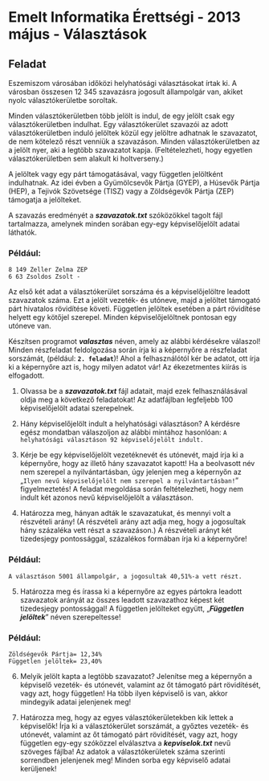 # Emelt Informatika Érettségi - 2013 május - Választások

## Feladat
Eszemiszom városában időközi helyhatósági választásokat írtak ki. A városban összesen 12 345 szavazásra jogosult állampolgár van, akiket nyolc választókerületbe soroltak.

Minden választókerületben több jelölt is indul, de egy jelölt csak egy választókerületben indulhat. Egy választókerület szavazói az adott választókerületben induló jelöltek közül egy jelöltre adhatnak le szavazatot, de nem kötelező részt venniük a szavazáson. Minden választókerületben az a jelölt nyer, aki a legtöbb szavazatot kapja. (Feltételezheti, hogy egyetlen választókerületben sem alakult ki holtverseny.)

A jelöltek vagy egy párt támogatásával, vagy független jelöltként indulhatnak. Az idei évben a Gyümölcsevők Pártja (GYEP), a Húsevők Pártja (HEP), a Tejivók Szövetsége (TISZ) vagy a Zöldségevők Pártja (ZEP) támogatja a jelölteket.

A szavazás eredményét a **_szavazatok.txt_** szóközökkel tagolt fájl tartalmazza, amelynek minden sorában egy-egy képviselőjelölt adatai láthatók.

### Például:
```
8 149 Zeller Zelma ZEP
6 63 Zsoldos Zsolt -
```
Az első két adat a választókerület sorszáma és a képviselőjelöltre leadott szavazatok száma. Ezt a jelölt vezeték- és utóneve, majd a jelöltet támogató párt hivatalos rövidítése követi. Független jelöltek esetében a párt rövidítése helyett egy kötőjel szerepel. Minden képviselőjelöltnek pontosan egy utóneve van.

Készítsen programot **_valasztas_** néven, amely az alábbi kérdésekre válaszol! Minden részfeladat feldolgozása során írja ki a képernyőre a részfeladat sorszámát, (például: **`2. feladat`**)! Ahol a felhasználótól kér be adatot, ott írja ki a képernyőre azt is, hogy milyen adatot vár! Az ékezetmentes kiírás is elfogadott.

1. Olvassa be a **_szavazatok.txt_** fájl adatait, majd ezek felhasználásával oldja meg a következő feladatokat! Az adatfájlban legfeljebb 100 képviselőjelölt adatai szerepelnek.

2. Hány képviselőjelölt indult a helyhatósági választáson? A kérdésre egész mondatban válaszoljon az alábbi mintához hasonlóan:
`A helyhatósági választáson 92 képviselőjelölt indult.`

3. Kérje be egy képviselőjelölt vezetéknevét és utónevét, majd írja ki a képernyőre, hogy     az illető hány szavazatot kapott! Ha a beolvasott név nem szerepel a nyilvántartásban, úgy     jelenjen meg a képernyőn az „`Ilyen nevű képviselőjelölt nem szerepel a nyilvántartásban!`” figyelmeztetés! A feladat megoldása során feltételezheti, hogy nem indult két azonos nevű képviselőjelölt a választáson.

4. Határozza meg, hányan adták le szavazatukat, és mennyi volt a részvételi arány! (A részvételi arány azt adja meg, hogy a jogosultak hány százaléka vett részt a szavazáson.) A részvételi arányt két tizedesjegy pontossággal, százalékos formában írja ki a képernyőre!
### Például:
`A választáson 5001 állampolgár, a jogosultak 40,51%-a vett részt.`

5. Határozza meg és írassa ki a képernyőre az egyes pártokra leadott szavazatok arányát az összes leadott szavazathoz képest két tizedesjegy pontossággal! A független jelölteket együtt, „**_Független jelöltek_**” néven szerepeltesse!
### Például:
```
Zöldségevők Pártja= 12,34%
Független jelöltek= 23,40%
```

6. Melyik jelölt kapta a legtöbb szavazatot? Jelenítse meg a képernyőn a képviselő vezeték- és utónevét, valamint az őt támogató párt rövidítését, vagy azt, hogy független! Ha több ilyen képviselő is van, akkor mindegyik adatai jelenjenek meg!

7. Határozza meg, hogy az egyes választókerületekben kik lettek a képviselők! Írja ki a választókerület sorszámát, a győztes vezeték- és utónevét, valamint az őt támogató párt   rövidítését, vagy azt, hogy független egy-egy szóközzel elválasztva a **_kepviselok.txt_** nevű szöveges fájlba! Az adatok a választókerületek száma szerinti sorrendben jelenjenek meg! Minden sorba egy képviselő adatai kerüljenek!


